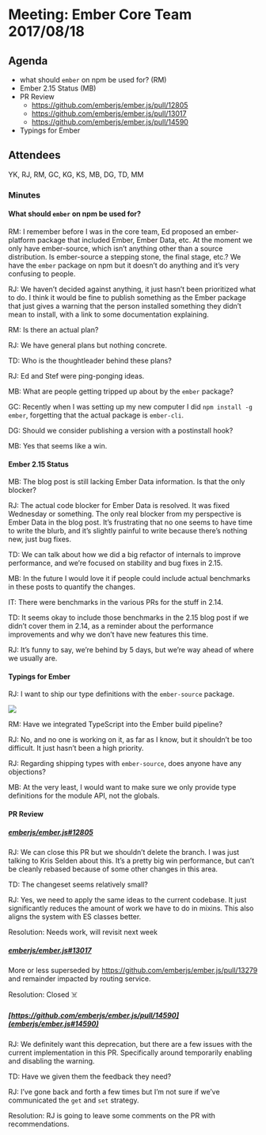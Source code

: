# Meeting: Ember Core Team 2017/08/18

## Agenda

- what should `ember` on npm be used for? (RM)
- Ember 2.15 Status (MB)
- PR Review
  - https://github.com/emberjs/ember.js/pull/12805
  - https://github.com/emberjs/ember.js/pull/13017
  - https://github.com/emberjs/ember.js/pull/14590
- Typings for Ember

## Attendees

YK, RJ, RM, GC, KG, KS, MB, DG, TD, MM

### Minutes

#### What should `ember` on npm be used for?

RM: I remember before I was in the core team, Ed proposed an ember-platform package that included Ember, Ember Data, etc. At the moment we only have ember-source, which isn’t anything other than a source distribution. Is ember-source a stepping stone, the final stage, etc.? We have the `ember` package on npm but it doesn’t do anything and it’s very confusing to people.

RJ: We haven’t decided against anything, it just hasn’t been prioritized what to do. I think it would be fine to publish something as the Ember package that just gives a warning that the person installed something they didn’t mean to install, with a link to some documentation explaining.

RM: Is there an actual plan?

RJ: We have general plans but nothing concrete.

TD: Who is the thoughtleader behind these plans?

RJ: Ed and Stef were ping-ponging ideas.

MB: What are people getting tripped up about by the `ember` package?

GC: Recently when I was setting up my new computer I did `npm install -g ember`, forgetting that the actual package is `ember-cli`.

DG: Should we consider publishing a version with a postinstall hook?

MB: Yes that seems like a win.

#### Ember 2.15 Status

MB: The blog post is still lacking Ember Data information. Is that the only blocker?

RJ: The actual code blocker for Ember Data is resolved. It was fixed Wednesday or something. The only real blocker from my perspective is Ember Data in the blog post. It’s frustrating that no one seems to have time to write the blurb, and it’s slightly painful to write because there’s nothing new, just bug fixes.

TD: We can talk about how we did a big refactor of internals to improve performance, and we’re focused on stability and bug fixes in 2.15.

MB: In the future I would love it if people could include actual benchmarks in these posts to quantify the changes.

IT: There were benchmarks in the various PRs for the stuff in 2.14.

TD: It seems okay to include those benchmarks in the 2.15 blog post if we didn’t cover them in 2.14, as a reminder about the performance improvements and why we don’t have new features this time.

RJ: It’s funny to say, we’re behind by 5 days, but we’re way ahead of where we usually are.

#### Typings for Ember

RJ: I want to ship our type definitions with the `ember-source` package.

![](https://media.giphy.com/media/Heqbbp1m3mzJe/giphy.gif)

RM: Have we integrated TypeScript into the Ember build pipeline?

RJ: No, and no one is working on it, as far as I know, but it shouldn’t be too difficult. It just hasn’t been a high priority.

RJ: Regarding shipping types with `ember-source`, does anyone have any objections?

MB: At the very least, I would want to make sure we only provide type definitions for the module API, not the globals.

#### PR Review

##### [emberjs/ember.js#12805](https://github.com/emberjs/ember.js/pull/12805)

RJ: We can close this PR but we shouldn’t delete the branch. I was just talking to Kris Selden about this. It’s a pretty big win performance, but can’t be cleanly rebased because of some other changes in this area.

TD: The changeset seems relatively small?

RJ: Yes, we need to apply the same ideas to the current codebase. It just significantly reduces the amount of work we have to do in mixins. This also aligns the system with ES classes better.

Resolution: Needs work, will revisit next week

##### [emberjs/ember.js#13017](https://github.com/emberjs/ember.js/pull/13017)

More or less superseded by https://github.com/emberjs/ember.js/pull/13279 and remainder impacted by routing service.

Resolution: Closed ☠️ 

##### [https://github.com/emberjs/ember.js/pull/14590](emberjs/ember.js#14590)

RJ: We definitely want this deprecation, but there are a few issues with the current implementation in this PR. Specifically around temporarily enabling and disabling the warning.

TD: Have we given them the feedback they need?

RJ: I’ve gone back and forth a few times but I’m not sure if we’ve communicated the `get` and `set` strategy.

Resolution: RJ is going to leave some comments on the PR with recommendations.

